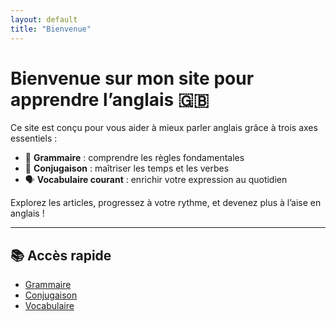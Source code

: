 ```yaml
---
layout: default
title: "Bienvenue"
---
```


# Bienvenue sur mon site pour apprendre l’anglais 🇬🇧

Ce site est conçu pour vous aider à mieux parler anglais grâce à trois axes essentiels :

- 📘 **Grammaire** : comprendre les règles fondamentales
- 🔁 **Conjugaison** : maîtriser les temps et les verbes
- 🗣️ **Vocabulaire courant** : enrichir votre expression au quotidien

Explorez les articles, progressez à votre rythme, et devenez plus à l’aise en anglais !

---

## 📚 Accès rapide

- [Grammaire](grammaire.md)
- [Conjugaison](conjugaison.md)
- [Vocabulaire](vocabulaire.md)
